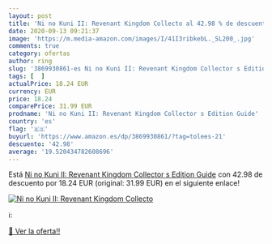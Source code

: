 ```yaml
---
layout: post
title: 'Ni no Kuni II: Revenant Kingdom Collecto al 42.98 % de descuento'
date: 2020-09-13 09:21:37
image: 'https://m.media-amazon.com/images/I/41I3ribkebL._SL200_.jpg'
comments: true
category: ofertas
author: ring
slug: '3869930861-es Ni no Kuni II: Revenant Kingdom Collector s Edition Guide'
tags: [  ]
actualPrice: 18.24 EUR
currency: EUR
price: 18.24
comparePrice: 31.99 EUR
prodname: 'Ni no Kuni II: Revenant Kingdom Collector s Edition Guide'
country: 'es'
flag: '🇪🇸'
buyurl: 'https://www.amazon.es/dp/3869930861/?tag=tolees-21'
descuento: '42.98'
average: '19.520434782608696'
---
```


Está [Ni no Kuni II: Revenant Kingdom Collector s Edition Guide](https://www.amazon.es/dp/3869930861/?tag=tolees-21) con 42.98 de descuento por 18.24 EUR (original: 31.99 EUR) en el siguiente enlace!

[![Ni no Kuni II: Revenant Kingdom Collecto](https://m.media-amazon.com/images/I/41I3ribkebL._SL200_.jpg)](https://www.amazon.es/dp/3869930861/?tag=tolees-21)

ℹ️:


[🛒 Ver la oferta!!](https://www.amazon.es/dp/3869930861/?tag=tolees-21)
